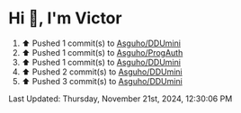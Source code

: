 <h1>Hi 👋, I'm Victor </h1>

<!--RECENT_ACTIVITY:start-->
1. ⬆️ Pushed 1 commit(s) to [Asguho/DDUmini](https://github.com/Asguho/DDUmini)<br>
2. ⬆️ Pushed 1 commit(s) to [Asguho/ProgAuth](https://github.com/Asguho/ProgAuth)<br>
3. ⬆️ Pushed 1 commit(s) to [Asguho/DDUmini](https://github.com/Asguho/DDUmini)<br>
4. ⬆️ Pushed 2 commit(s) to [Asguho/DDUmini](https://github.com/Asguho/DDUmini)<br>
5. ⬆️ Pushed 3 commit(s) to [Asguho/DDUmini](https://github.com/Asguho/DDUmini)<br>
<!--RECENT_ACTIVITY:end-->

<!--RECENT_ACTIVITY:last_update-->
Last Updated: Thursday, November 21st, 2024, 12:30:06 PM
<!--RECENT_ACTIVITY:last_update_end-->

